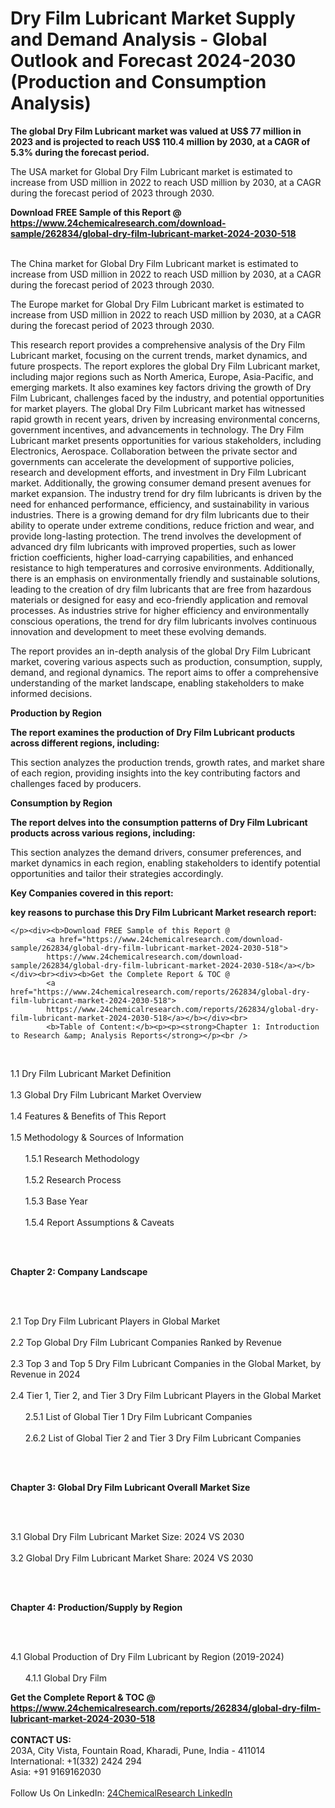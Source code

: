 <h1>Dry Film Lubricant Market Supply and Demand Analysis - Global Outlook and Forecast 2024-2030 (Production and Consumption Analysis)</h1><p><strong>The global Dry Film Lubricant market was valued at US$ 77 million in 2023 and is projected to reach US$ 110.4 million by 2030, at a CAGR of 5.3% during the forecast period. </strong></p><p>
</p><p>The USA market for Global Dry Film Lubricant market is estimated to increase from USD million in 2022 to reach USD million by 2030, at a CAGR during the forecast period of 2023 through 2030.</p><div><b>Download FREE Sample of this Report @ 
            <a href="https://www.24chemicalresearch.com/download-sample/262834/global-dry-film-lubricant-market-2024-2030-518">
            https://www.24chemicalresearch.com/download-sample/262834/global-dry-film-lubricant-market-2024-2030-518</a></b></div><br><p>
</p><p>The China market for Global Dry Film Lubricant market is estimated to increase from USD million in 2022 to reach USD million by 2030, at a CAGR during the forecast period of 2023 through 2030.</p><p>
</p><p>The Europe market for Global Dry Film Lubricant market is estimated to increase from USD million in 2022 to reach USD million by 2030, at a CAGR during the forecast period of 2023 through 2030.</p><p>
</p><p>This research report provides a comprehensive analysis of the Dry Film Lubricant market, focusing on the current trends, market dynamics, and future prospects. The report explores the global Dry Film Lubricant market, including major regions such as North America, Europe, Asia-Pacific, and emerging markets. It also examines key factors driving the growth of Dry Film Lubricant, challenges faced by the industry, and potential opportunities for market players. The global Dry Film Lubricant market has witnessed rapid growth in recent years, driven by increasing environmental concerns, government incentives, and advancements in technology. The Dry Film Lubricant market presents opportunities for various stakeholders, including Electronics, Aerospace. Collaboration between the private sector and governments can accelerate the development of supportive policies, research and development efforts, and investment in Dry Film Lubricant market. Additionally, the growing consumer demand present avenues for market expansion. The industry trend for dry film lubricants is driven by the need for enhanced performance, efficiency, and sustainability in various industries. There is a growing demand for dry film lubricants due to their ability to operate under extreme conditions, reduce friction and wear, and provide long-lasting protection. The trend involves the development of advanced dry film lubricants with improved properties, such as lower friction coefficients, higher load-carrying capabilities, and enhanced resistance to high temperatures and corrosive environments. Additionally, there is an emphasis on environmentally friendly and sustainable solutions, leading to the creation of dry film lubricants that are free from hazardous materials or designed for easy and eco-friendly application and removal processes. As industries strive for higher efficiency and environmentally conscious operations, the trend for dry film lubricants involves continuous innovation and development to meet these evolving demands.</p><p>
</p><p>The report provides an in-depth analysis of the global Dry Film Lubricant market, covering various aspects such as production, consumption, supply, demand, and regional dynamics. The report aims to offer a comprehensive understanding of the market landscape, enabling stakeholders to make informed decisions.</p><p>
</p><p><strong>Production by Region</strong></p><p>
</p><p><strong>The report examines the production of Dry Film Lubricant products across different regions, including:</strong></p><p>
</p><p>
</p><p>This section analyzes the production trends, growth rates, and market share of each region, providing insights into the key contributing factors and challenges faced by producers.</p><p>
</p><p><strong>Consumption by Region</strong></p><p>
</p><p><strong>The report delves into the consumption patterns of Dry Film Lubricant products across various regions, including:</strong></p><p>
</p><p>
</p><p>This section analyzes the demand drivers, consumer preferences, and market dynamics in each region, enabling stakeholders to identify potential opportunities and tailor their strategies accordingly.</p><p>
<strong>Key Companies covered in this report:</strong></p><p>
</p><p>
</p><p><strong>key reasons to purchase this Dry Film Lubricant Market research report:</strong></p><p>

	</p><div><b>Download FREE Sample of this Report @ 
            <a href="https://www.24chemicalresearch.com/download-sample/262834/global-dry-film-lubricant-market-2024-2030-518">
            https://www.24chemicalresearch.com/download-sample/262834/global-dry-film-lubricant-market-2024-2030-518</a></b></div><br><div><b>Get the Complete Report & TOC @ 
            <a href="https://www.24chemicalresearch.com/reports/262834/global-dry-film-lubricant-market-2024-2030-518">
            https://www.24chemicalresearch.com/reports/262834/global-dry-film-lubricant-market-2024-2030-518</a></b></div><br>
            <b>Table of Content:</b><p><p><strong>Chapter 1: Introduction to Research &amp; Analysis Reports</strong></p><br />
<br />
<p>1.1 Dry Film Lubricant Market Definition<br /><br />
1.3 Global Dry Film Lubricant Market Overview<br /><br />
1.4 Features &amp; Benefits of This Report<br /><br />
1.5 Methodology &amp; Sources of Information<br /><br />
&nbsp;&nbsp;&nbsp;&nbsp;&nbsp; 1.5.1 Research Methodology<br /><br />
&nbsp;&nbsp;&nbsp;&nbsp;&nbsp; 1.5.2 Research Process<br /><br />
&nbsp;&nbsp;&nbsp;&nbsp;&nbsp; 1.5.3 Base Year<br /><br />
&nbsp;&nbsp;&nbsp;&nbsp;&nbsp; 1.5.4 Report Assumptions &amp; Caveats</p><br />
<br />
<p><strong>Chapter 2: Company Landscape</strong></p><br />
<br />
<p>2.1 Top Dry Film Lubricant Players in Global Market<br /><br />
2.2 Top Global Dry Film Lubricant Companies Ranked by Revenue<br /><br />
2.3 Top 3 and Top 5 Dry Film Lubricant Companies in the Global Market, by Revenue in 2024<br /><br />
2.4 Tier 1, Tier 2, and Tier 3 Dry Film Lubricant Players in the Global Market<br /><br />
&nbsp;&nbsp;&nbsp;&nbsp;&nbsp; 2.5.1 List of Global Tier 1 Dry Film Lubricant Companies<br /><br />
&nbsp;&nbsp;&nbsp;&nbsp;&nbsp; 2.6.2 List of Global Tier 2 and Tier 3 Dry Film Lubricant Companies</p><br />
<br />
<p><strong>Chapter 3: Global Dry Film Lubricant Overall Market Size</strong></p><br />
<br />
<p>3.1 Global Dry Film Lubricant Market Size: 2024 VS 2030<br /><br />
3.2 Global Dry Film Lubricant Market Share: 2024 VS 2030</p><br />
<br />
<p><strong>Chapter 4: Production/Supply by Region</strong></p><br />
<br />
<p>4.1 Global Production of Dry Film Lubricant by Region (2019-2024)<br /><br />
&nbsp;&nbsp;&nbsp;&nbsp;&nbsp; 4.1.1 Global Dry Film</p><div><b>Get the Complete Report & TOC @ 
            <a href="https://www.24chemicalresearch.com/reports/262834/global-dry-film-lubricant-market-2024-2030-518">
            https://www.24chemicalresearch.com/reports/262834/global-dry-film-lubricant-market-2024-2030-518</a></b></div><br><b>CONTACT US:</b><br>
            203A, City Vista, Fountain Road, Kharadi, Pune, India - 411014<br>
            International: +1(332) 2424 294<br>
            Asia: +91 9169162030 <br><br>
            Follow Us On LinkedIn: <a href="https://www.linkedin.com/company/24chemicalresearch/">24ChemicalResearch LinkedIn</a>